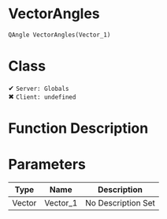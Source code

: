 # VectorAngles
```
QAngle VectorAngles(Vector_1)
```
# Class
✔ `Server: Globals`  
✖ `Client: undefined`  

# Function Description

# Parameters
Type|Name|Description
--|--|--
Vector|Vector_1|No Description Set
